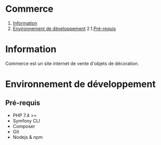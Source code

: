 # Commerce

1. [Information](#information)
2. [Environnement de développement](#environnement-de-développement)
2.1.[Pré-requis](#pré-requis)


# Information

Commerce est un site internet de vente d'objets de décoration.


# Environnement de développement

## Pré-requis

* PHP 7.4 >=
* Symfony CLI
* Composer
* Git
* Nodejs & npm